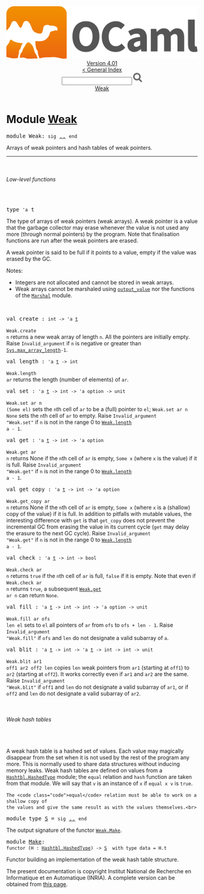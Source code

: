 <!-- ((! set title API !)) ((! set documentation !)) ((! set api !)) ((! set nobreadcrumb !)) -->
<div class="api"><header><nav class="toc brand"><a class="brand" href="https://ocaml.org/"><img src="colour-logo-gray.svg" class="svg" alt="OCaml"></a></nav><nav class="toc"><div class="toc_version"><a href="/docs" id="version-select">Version 4.01</a></div><a href="index.html">&lt; General Index</a><div class="api_search"><input type="text" name="apisearch" id="api_search" oninput="mySearch(false);" onkeypress="this.oninput();" onclick="this.oninput();" onpaste="this.oninput();">
<img src="search_icon.svg" alt="Search" class="svg" onclick="mySearch(false)"></div>
<div id="search_results"></div><div class="toc_title"><a href="#top">Weak</a></div><ul></ul></nav></header>

<h1>Module <a href="type_Weak.html">Weak</a></h1>

<pre><span class="keyword">module</span> Weak: <code class="code"><span class="keyword">sig</span></code> <a href="Weak.html">..</a> <code class="code"><span class="keyword">end</span></code></pre><div class="info module top">
Arrays of weak pointers and hash tables of weak pointers.<br>
</div>
<hr width="100%">
<br>
<h6 id="6_Lowlevelfunctions">Low-level functions</h6><br>

<pre><span id="TYPEt"><span class="keyword">type</span> <code class="type">'a</code> t</span> </pre>
<div class="info ">
The type of arrays of weak pointers (weak arrays).  A weak
   pointer is a value that the garbage collector may erase whenever
   the value is not used any more (through normal pointers) by the
   program.  Note that finalisation functions are run after the
   weak pointers are erased.
<p>

   A weak pointer is said to be full if it points to a value,
   empty if the value was erased by the GC.
</p><p>

   Notes:</p><ul>
<li>Integers are not allocated and cannot be stored in weak arrays.</li>
<li>Weak arrays cannot be marshaled using <a href="Pervasives.html#VALoutput_value"><code class="code">output_value</code></a>
     nor the functions of the <a href="Marshal.html"><code class="code"><span class="constructor">Marshal</span></code></a> module.</li>
</ul>
<br>
</div>


<pre><span id="VALcreate"><span class="keyword">val</span> create</span> : <code class="type">int -&gt; 'a <a href="Weak.html#TYPEt">t</a></code></pre><div class="info ">
<code class="code"><span class="constructor">Weak</span>.create n</code> returns a new weak array of length <code class="code">n</code>.
   All the pointers are initially empty.  Raise <code class="code"><span class="constructor">Invalid_argument</span></code>
   if <code class="code">n</code> is negative or greater than <a href="Sys.html#VALmax_array_length"><code class="code"><span class="constructor">Sys</span>.max_array_length</code></a><code class="code">-1</code>.<br>
</div>

<pre><span id="VALlength"><span class="keyword">val</span> length</span> : <code class="type">'a <a href="Weak.html#TYPEt">t</a> -&gt; int</code></pre><div class="info ">
<code class="code"><span class="constructor">Weak</span>.length ar</code> returns the length (number of elements) of
   <code class="code">ar</code>.<br>
</div>

<pre><span id="VALset"><span class="keyword">val</span> set</span> : <code class="type">'a <a href="Weak.html#TYPEt">t</a> -&gt; int -&gt; 'a option -&gt; unit</code></pre><div class="info ">
<code class="code"><span class="constructor">Weak</span>.set ar n (<span class="constructor">Some</span> el)</code> sets the <code class="code">n</code>th cell of <code class="code">ar</code> to be a
   (full) pointer to <code class="code">el</code>; <code class="code"><span class="constructor">Weak</span>.set ar n <span class="constructor">None</span></code> sets the <code class="code">n</code>th
   cell of <code class="code">ar</code> to empty.
   Raise <code class="code"><span class="constructor">Invalid_argument</span> <span class="string">"Weak.set"</span></code> if <code class="code">n</code> is not in the range
   0 to <a href="Weak.html#VALlength"><code class="code"><span class="constructor">Weak</span>.length</code></a><code class="code"> a - 1</code>.<br>
</div>

<pre><span id="VALget"><span class="keyword">val</span> get</span> : <code class="type">'a <a href="Weak.html#TYPEt">t</a> -&gt; int -&gt; 'a option</code></pre><div class="info ">
<code class="code"><span class="constructor">Weak</span>.get ar n</code> returns None if the <code class="code">n</code>th cell of <code class="code">ar</code> is
   empty, <code class="code"><span class="constructor">Some</span> x</code> (where <code class="code">x</code> is the value) if it is full.
   Raise <code class="code"><span class="constructor">Invalid_argument</span> <span class="string">"Weak.get"</span></code> if <code class="code">n</code> is not in the range
   0 to <a href="Weak.html#VALlength"><code class="code"><span class="constructor">Weak</span>.length</code></a><code class="code"> a - 1</code>.<br>
</div>

<pre><span id="VALget_copy"><span class="keyword">val</span> get_copy</span> : <code class="type">'a <a href="Weak.html#TYPEt">t</a> -&gt; int -&gt; 'a option</code></pre><div class="info ">
<code class="code"><span class="constructor">Weak</span>.get_copy ar n</code> returns None if the <code class="code">n</code>th cell of <code class="code">ar</code> is
   empty, <code class="code"><span class="constructor">Some</span> x</code> (where <code class="code">x</code> is a (shallow) copy of the value) if
   it is full.
   In addition to pitfalls with mutable values, the interesting
   difference with <code class="code">get</code> is that <code class="code">get_copy</code> does not prevent
   the incremental GC from erasing the value in its current cycle
   (<code class="code">get</code> may delay the erasure to the next GC cycle).
   Raise <code class="code"><span class="constructor">Invalid_argument</span> <span class="string">"Weak.get"</span></code> if <code class="code">n</code> is not in the range
   0 to <a href="Weak.html#VALlength"><code class="code"><span class="constructor">Weak</span>.length</code></a><code class="code"> a - 1</code>.<br>
</div>

<pre><span id="VALcheck"><span class="keyword">val</span> check</span> : <code class="type">'a <a href="Weak.html#TYPEt">t</a> -&gt; int -&gt; bool</code></pre><div class="info ">
<code class="code"><span class="constructor">Weak</span>.check ar n</code> returns <code class="code"><span class="keyword">true</span></code> if the <code class="code">n</code>th cell of <code class="code">ar</code> is
   full, <code class="code"><span class="keyword">false</span></code> if it is empty.  Note that even if <code class="code"><span class="constructor">Weak</span>.check ar n</code>
   returns <code class="code"><span class="keyword">true</span></code>, a subsequent <a href="Weak.html#VALget"><code class="code"><span class="constructor">Weak</span>.get</code></a><code class="code"> ar n</code> can return <code class="code"><span class="constructor">None</span></code>.<br>
</div>

<pre><span id="VALfill"><span class="keyword">val</span> fill</span> : <code class="type">'a <a href="Weak.html#TYPEt">t</a> -&gt; int -&gt; int -&gt; 'a option -&gt; unit</code></pre><div class="info ">
<code class="code"><span class="constructor">Weak</span>.fill ar ofs len el</code> sets to <code class="code">el</code> all pointers of <code class="code">ar</code> from
   <code class="code">ofs</code> to <code class="code">ofs + len - 1</code>.  Raise <code class="code"><span class="constructor">Invalid_argument</span> <span class="string">"Weak.fill"</span></code>
   if <code class="code">ofs</code> and <code class="code">len</code> do not designate a valid subarray of <code class="code">a</code>.<br>
</div>

<pre><span id="VALblit"><span class="keyword">val</span> blit</span> : <code class="type">'a <a href="Weak.html#TYPEt">t</a> -&gt; int -&gt; 'a <a href="Weak.html#TYPEt">t</a> -&gt; int -&gt; int -&gt; unit</code></pre><div class="info ">
<code class="code"><span class="constructor">Weak</span>.blit ar1 off1 ar2 off2 len</code> copies <code class="code">len</code> weak pointers
   from <code class="code">ar1</code> (starting at <code class="code">off1</code>) to <code class="code">ar2</code> (starting at <code class="code">off2</code>).
   It works correctly even if <code class="code">ar1</code> and <code class="code">ar2</code> are the same.
   Raise <code class="code"><span class="constructor">Invalid_argument</span> <span class="string">"Weak.blit"</span></code> if <code class="code">off1</code> and <code class="code">len</code> do
   not designate a valid subarray of <code class="code">ar1</code>, or if <code class="code">off2</code> and <code class="code">len</code>
   do not designate a valid subarray of <code class="code">ar2</code>.<br>
</div>
<br>
<h6 id="6_Weakhashtables">Weak hash tables</h6><br>
<br>
A weak hash table is a hashed set of values.  Each value may
    magically disappear from the set when it is not used by the
    rest of the program any more.  This is normally used to share
    data structures without inducing memory leaks.
    Weak hash tables are defined on values from a <a href="Hashtbl.HashedType.html"><code class="code"><span class="constructor">Hashtbl</span>.<span class="constructor">HashedType</span></code></a>
    module; the <code class="code">equal</code> relation and <code class="code">hash</code> function are taken from that
    module.  We will say that <code class="code">v</code> is an instance of <code class="code">x</code> if <code class="code">equal x v</code>
    is <code class="code"><span class="keyword">true</span></code>.
<p>

    The <code class="code">equal</code> relation must be able to work on a shallow copy of
    the values and give the same result as with the values themselves.<br>

</p><pre><span class="keyword">module type</span> <a href="Weak.S.html">S</a> = <code class="code"><span class="keyword">sig</span></code> <a href="Weak.S.html">..</a> <code class="code"><span class="keyword">end</span></code></pre><div class="info">
The output signature of the functor <a href="Weak.Make.html"><code class="code"><span class="constructor">Weak</span>.<span class="constructor">Make</span></code></a>.
</div>

<pre><span class="keyword">module</span> <a href="Weak.Make.html">Make</a>: <div class="sig_block"><code class="code"><span class="keyword">functor</span> (</code><code class="code"><span class="constructor">H</span></code><code class="code"> : </code><code class="type"><a href="Hashtbl.HashedType.html">Hashtbl.HashedType</a></code><code class="code">) <span class="keywordsign">-&gt;</span> </code><code class="type"><a href="Weak.S.html">S</a></code><code class="type">  with type data = H.t</code></div></pre><div class="info">
Functor building an implementation of the weak hash table structure.
</div>
<div class="copyright">The present documentation is copyright Institut National de Recherche en Informatique et en Automatique (INRIA). A complete version can be obtained from <a href="http://caml.inria.fr/pub/docs/manual-ocaml/">this page</a>.</div></div>